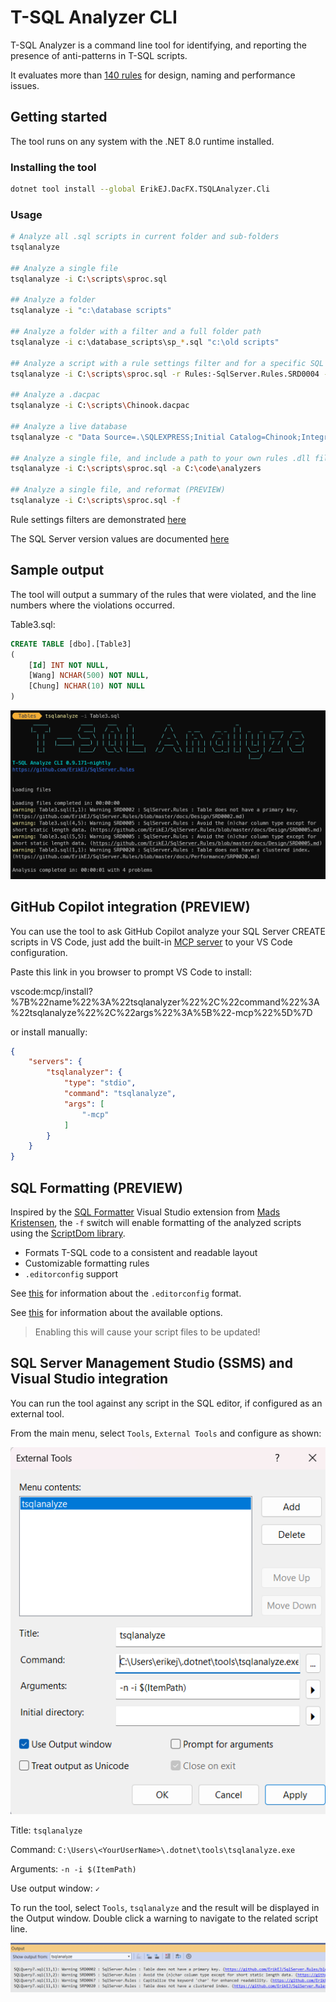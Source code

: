 # T-SQL Analyzer CLI

T-SQL Analyzer is a command line tool for identifying, and reporting the presence of anti-patterns in T-SQL scripts. 

It evaluates more than [140 rules](https://github.com/ErikEJ/SqlServer.Rules/blob/master/docs/readme.md) for design, naming and performance issues.

## Getting started

The tool runs on any system with the .NET 8.0 runtime installed. 

### Installing the tool

```bash
dotnet tool install --global ErikEJ.DacFX.TSQLAnalyzer.Cli
```

### Usage

```bash
# Analyze all .sql scripts in current folder and sub-folders
tsqlanalyze

## Analyze a single file
tsqlanalyze -i C:\scripts\sproc.sql

## Analyze a folder
tsqlanalyze -i "c:\database scripts"

## Analyze a folder with a filter and a full folder path
tsqlanalyze -i c:\database_scripts\sp_*.sql "c:\old scripts"

## Analyze a script with a rule settings filter and for a specific SQL Server version
tsqlanalyze -i C:\scripts\sproc.sql -r Rules:-SqlServer.Rules.SRD0004 -s SqlAzure

## Analyze a .dacpac
tsqlanalyze -i C:\scripts\Chinook.dacpac

## Analyze a live database
tsqlanalyze -c "Data Source=.\SQLEXPRESS;Initial Catalog=Chinook;Integrated Security=True;Encrypt=false"

## Analyze a single file, and include a path to your own rules .dll file(s)
tsqlanalyze -i C:\scripts\sproc.sql -a C:\code\analyzers

## Analyze a single file, and reformat (PREVIEW)
tsqlanalyze -i C:\scripts\sproc.sql -f 
```

Rule settings filters are demonstrated [here](https://github.com/rr-wfm/MSBuild.Sdk.SqlProj?tab=readme-ov-file#static-code-analysis)

The SQL Server version values are documented [here](https://learn.microsoft.com/dotnet/api/microsoft.sqlserver.dac.model.sqlserverversion)

## Sample output

The tool will output a summary of the rules that were violated, and the line numbers where the violations occurred.

Table3.sql:

```sql
CREATE TABLE [dbo].[Table3]
(
    [Id] INT NOT NULL, 
    [Wang] NCHAR(500) NOT NULL, 
    [Chung] NCHAR(10) NOT NULL 
)
```

![Sample](https://raw.githubusercontent.com/ErikEJ/SqlServer.Rules/master/docs/cli.png)

## GitHub Copilot integration (PREVIEW)

You can use the tool to ask GitHub Copilot analyze your SQL Server CREATE scripts in VS Code, just add the built-in [MCP server](https://code.visualstudio.com/docs/copilot/chat/mcp-servers) to your VS Code configuration.

Paste this link in you browser to prompt VS Code to install:

vscode:mcp/install?%7B%22name%22%3A%22tsqlanalyzer%22%2C%22command%22%3A%22tsqlanalyze%22%2C%22args%22%3A%5B%22-mcp%22%5D%7D

or install manually:

```json
{
    "servers": {
        "tsqlanalyzer": {
            "type": "stdio",
            "command": "tsqlanalyze",
            "args": [
                "-mcp"
            ]
        }
    }
}
```

## SQL Formatting (PREVIEW)

Inspired by the [SQL Formatter](https://marketplace.visualstudio.com/items?itemName=MadsKristensen.SqlFormatter) Visual Studio extension from [Mads Kristensen](https://github.com/madskristensen), the `-f` switch will enable formatting of the analyzed scripts using the [ScriptDom library](https://www.nuget.org/packages/Microsoft.SqlServer.TransactSql.ScriptDom).

- Formats T-SQL code to a consistent and readable layout
- Customizable formatting rules
- `.editorconfig` support

See [this](https://github.com/madskristensen/SqlFormatter?tab=readme-ov-file#editorconfig-support) for information about the `.editorconfig` format.

See [this](https://learn.microsoft.com/dotnet/api/microsoft.sqlserver.transactsql.scriptdom.sqlscriptgeneratoroptions?view=sql-transactsql-161#properties) for information about the available options.

> Enabling this will cause your script files to be updated!

## SQL Server Management Studio (SSMS) and Visual Studio integration

You can run the tool against any script in the SQL editor, if configured as an external tool.

From the main menu, select `Tools`, `External Tools` and configure as shown:

![SSMS](https://raw.githubusercontent.com/ErikEJ/SqlServer.Rules/master/docs/ssms.png)

Title: `tsqlanalyze`

Command: `C:\Users\<YourUserName>\.dotnet\tools\tsqlanalyze.exe`

Arguments: `-n -i $(ItemPath)`

Use output window: `✓`

To run the tool, select `Tools`, `tsqlanalyze` and the result will be displayed in the Output window. Double click a warning to navigate to the related script line.

![SSMS](https://raw.githubusercontent.com/ErikEJ/SqlServer.Rules/master/docs/ssmsoutput.png)